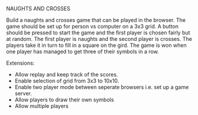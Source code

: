 NAUGHTS AND CROSSES

Build a naughts and crosses game that can be played in the browser. The game should be set up for person vs computer on a 3x3 grid. A button should be pressed to start the game 
and the first player is chosen fairly but at random. The first player is naughts and the second player is crosses. The players take it in turn to fill in a square on the gird.
The game is won when one player has managed to get three of their symbols in a row. 

Extensions:
- Allow replay and keep track of the scores.
- Enable selection of grid from 3x3 to 10x10.
- Enable two player mode between seperate browsers i.e. set up a game server. 
- Allow players to draw their own symbols
- Allow multiple players

